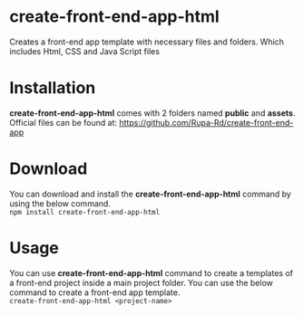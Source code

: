 # create-front-end-app-html
Creates a front-end app template with necessary files and folders. Which includes Html, CSS and Java Script files

# Installation
<strong>create-front-end-app-html</strong> comes with 2 folders named <strong>public</strong> and <strong>assets</strong>. Official files can be found at: https://github.com/Rupa-Rd/create-front-end-app

# Download
You can download and install the <strong>create-front-end-app-html</strong> command by using the below command.<br>
`npm install create-front-end-app-html`

# Usage
You can use <strong>create-front-end-app-html</strong> command to create a templates of a front-end project inside a main project folder. You can use the below command to create a front-end app template. <br>
`create-front-end-app-html <project-name>`

